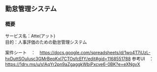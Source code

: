 ## 勤怠管理システム

### 概要<br>
サービス名：Atte(アット)　<br>
目的：人事評価のための勤怠管理システム<br>


案件シート　：　https://docs.google.com/spreadsheets/d/1wo4T7iUzL-hxDuttSOuIusc3GMrBepKxI7CTOsfcEfY/edit#gid=1168551788
参考UI　：　https://1drv.ms/u/s!AqYr2pn9aZgaggkWbiPxcve6-0BK?e=eXNgvX
